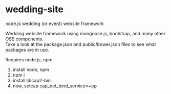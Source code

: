 wedding-site
============

node.js wedding (or event) website framework

Wedding website framework using mongoose.js, bootstrap, and many other OSS components.  
Take a look at the package.json and public/bower.json files to see what packages are in use.

Requires node.js, npm.
1) install node, npm
2) npm i
3) install libcap2-bin.
4) now, setcap cap_net_bind_service=+ep <location of nodejs binary>

